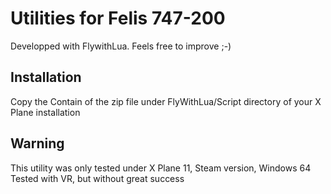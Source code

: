 # Utilities for Felis 747-200
Developped with FlywithLua. Feels free to improve ;-)
## Installation
Copy the Contain of the zip file under FlyWithLua/Script directory of your X Plane installation


## Warning
This utility was only tested under X Plane 11, Steam version, Windows 64
Tested with VR, but without great success
